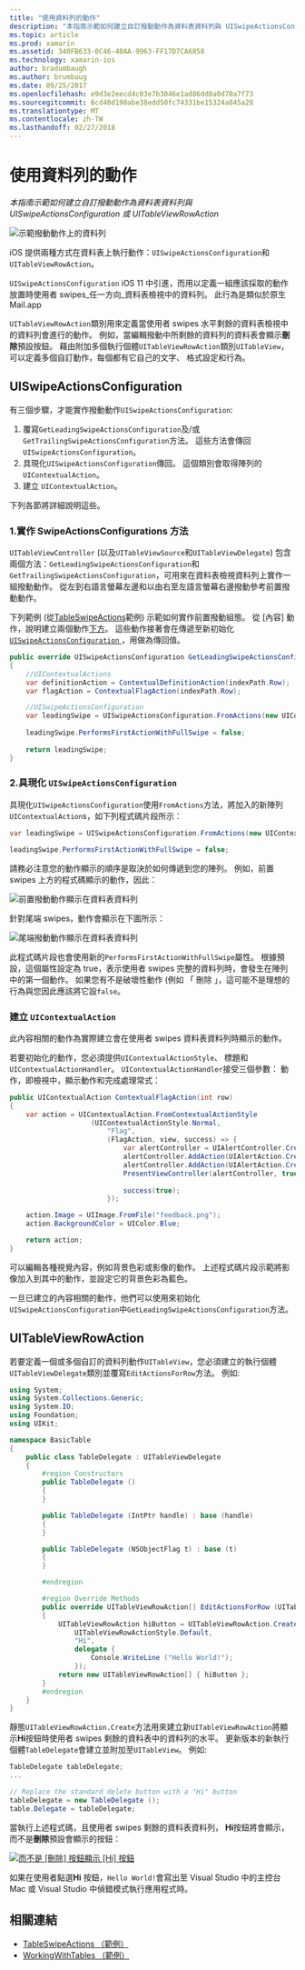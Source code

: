 ```yaml
---
title: "使用資料列的動作"
description: "本指南示範如何建立自訂撥動動作為資料表資料列與 UISwipeActionsConfiguration 或 UITableViewRowAction"
ms.topic: article
ms.prod: xamarin
ms.assetid: 340FB633-0C46-40AA-9963-FF17D7CA6858
ms.technology: xamarin-ios
author: bradumbaugh
ms.author: brumbaug
ms.date: 09/25/2017
ms.openlocfilehash: e9d3e2eecd4c03e7b3046e1ad86dd8a0d70a7f73
ms.sourcegitcommit: 6cd40d190abe38edd50fc74331be15324a845a28
ms.translationtype: MT
ms.contentlocale: zh-TW
ms.lasthandoff: 02/27/2018
---
```

# <a name="working-with-row-actions"></a>使用資料列的動作

_本指南示範如何建立自訂撥動動作為資料表資料列與 UISwipeActionsConfiguration 或 UITableViewRowAction_

![示範撥動動作上的資料列](row-action-images/action02.png)

iOS 提供兩種方式在資料表上執行動作：`UISwipeActionsConfiguration`和`UITableViewRowAction`。

`UISwipeActionsConfiguration` iOS 11 中引進，而用以定義一組應該採取的動作放置時使用者 swipes_任一方向_資料表檢視中的資料列。 此行為是類似於原生 Mail.app 

`UITableViewRowAction`類別用來定義當使用者 swipes 水平剩餘的資料表檢視中的資料列會進行的動作。
例如，當編輯撥動中所剩餘的資料列的資料表會顯示**刪除**預設按鈕。 藉由附加多個執行個體`UITableViewRowAction`類別`UITableView`，可以定義多個自訂動作，每個都有它自己的文字、 格式設定和行為。


## <a name="uiswipeactionsconfiguration"></a>UISwipeActionsConfiguration

有三個步驟，才能實作撥動動作`UISwipeActionsConfiguration`:

1. 覆寫`GetLeadingSwipeActionsConfiguration`及/或`GetTrailingSwipeActionsConfiguration`方法。 這些方法會傳回`UISwipeActionsConfiguration`。 
2. 具現化`UISwipeActionsConfiguration`傳回。 這個類別會取得陣列的`UIContextualAction`。
3. 建立 `UIContextualAction`。

下列各節將詳細說明這些。

### <a name="1-implementing-the-swipeactionsconfigurations-methods"></a>1.實作 SwipeActionsConfigurations 方法

`UITableViewController` (以及`UITableViewSource`和`UITableViewDelegate`) 包含兩個方法：`GetLeadingSwipeActionsConfiguration`和`GetTrailingSwipeActionsConfiguration`，可用來在資料表檢視資料列上實作一組撥動動作。 從左到右語言螢幕左邊和以由右至左語言螢幕右邊撥動參考前置撥動動作。 

下列範例 (從[TableSwipeActions](https://developer.xamarin.com/samples/monotouch/TableSwipeActions)範例) 示範如何實作前置撥動組態。 從 [內容] 動作，說明建立兩個動作[下方](#create-uicontextualaction)。 這些動作接著會在傳遞至新初始化[ `UISwipeActionsConfiguration` ](#create-uiswipeactionsconfigurations)，用做為傳回值。


```csharp
public override UISwipeActionsConfiguration GetLeadingSwipeActionsConfiguration(UITableView tableView, NSIndexPath indexPath)
{
    //UIContextualActions
    var definitionAction = ContextualDefinitionAction(indexPath.Row);
    var flagAction = ContextualFlagAction(indexPath.Row);

    //UISwipeActionsConfiguration
    var leadingSwipe = UISwipeActionsConfiguration.FromActions(new UIContextualAction[] { flagAction, definitionAction });
    
    leadingSwipe.PerformsFirstActionWithFullSwipe = false;
    
    return leadingSwipe;
}  
```

<a name="create-uiswipeactionsconfigurations" />

### <a name="2-instantiate-a-uiswipeactionsconfiguration"></a>2.具現化 `UISwipeActionsConfiguration`

具現化`UISwipeActionsConfiguration`使用`FromActions`方法，將加入的新陣列`UIContextualAction`s，如下列程式碼片段所示：

```csharp
var leadingSwipe = UISwipeActionsConfiguration.FromActions(new UIContextualAction[] { flagAction, definitionAction })

leadingSwipe.PerformsFirstActionWithFullSwipe = false;
```

請務必注意您的動作顯示的順序是取決於如何傳遞到您的陣列。 例如，前置 swipes 上方的程式碼顯示的動作，因此：

![前置撥動動作顯示在資料表資料列](row-action-images/action03.png)

針對尾端 swipes，動作會顯示在下圖所示：

![尾端撥動動作顯示在資料表資料列](row-action-images/action04.png)

此程式碼片段也會使用新的`PerformsFirstActionWithFullSwipe`屬性。 根據預設，這個屬性設定為 true，表示使用者 swipes 完整的資料列時，會發生在陣列中的第一個動作。 如果您有不是破壞性動作 (例如 「 刪除 」，這可能不是理想的行為與您因此應該將它設`false`。

<a name="create-uicontextualaction" />

### <a name="create-a-uicontextualaction"></a>建立 `UIContextualAction`

此內容相關的動作為實際建立會在使用者 swipes 資料表資料列時顯示的動作。

若要初始化的動作，您必須提供`UIContextualActionStyle`、 標題和`UIContextualActionHandler`。 `UIContextualActionHandler`接受三個參數： 動作，即檢視中，顯示動作和完成處理常式：

```csharp
public UIContextualAction ContextualFlagAction(int row)
{
    var action = UIContextualAction.FromContextualActionStyle
                    (UIContextualActionStyle.Normal,
                        "Flag",
                        (FlagAction, view, success) => {
                            var alertController = UIAlertController.Create($"Report {words[row]}?", "", UIAlertControllerStyle.Alert);
                            alertController.AddAction(UIAlertAction.Create("Cancel", UIAlertActionStyle.Cancel, null)); 
                            alertController.AddAction(UIAlertAction.Create("Yes", UIAlertActionStyle.Destructive, null));
                            PresentViewController(alertController, true, null);
                            
                            success(true);
                        });

    action.Image = UIImage.FromFile("feedback.png");
    action.BackgroundColor = UIColor.Blue;

    return action;
}
```

可以編輯各種視覺內容，例如背景色彩或影像的動作。 上述程式碼片段示範將影像加入到其中的動作，並設定它的背景色彩為藍色。

一旦已建立的內容相關的動作，他們可以使用來初始化`UISwipeActionsConfiguration`中`GetLeadingSwipeActionsConfiguration`方法。

## <a name="uitableviewrowaction"></a>UITableViewRowAction

若要定義一個或多個自訂的資料列動作`UITableView`，您必須建立的執行個體`UITableViewDelegate`類別並覆寫`EditActionsForRow`方法。 例如: 

```csharp
using System;
using System.Collections.Generic;
using System.IO;
using Foundation;
using UIKit;

namespace BasicTable
{
    public class TableDelegate : UITableViewDelegate
    {
        #region Constructors
        public TableDelegate ()
        {
        }

        public TableDelegate (IntPtr handle) : base (handle)
        {
        }

        public TableDelegate (NSObjectFlag t) : base (t)
        {
        }

        #endregion

        #region Override Methods
        public override UITableViewRowAction[] EditActionsForRow (UITableView tableView, NSIndexPath indexPath)
        {
            UITableViewRowAction hiButton = UITableViewRowAction.Create (
                UITableViewRowActionStyle.Default,
                "Hi",
                delegate {
                    Console.WriteLine ("Hello World!");
                });
            return new UITableViewRowAction[] { hiButton };
        }
        #endregion
    }
}
```

靜態`UITableViewRowAction.Create`方法用來建立新`UITableViewRowAction`將顯示**Hi**按鈕時使用者 swipes 剩餘的資料表中的資料列的水平。 更新版本的新執行個體`TableDelegate`會建立並附加至`UITableView`。 例如: 

```csharp
TableDelegate tableDelegate;
...

// Replace the standard delete button with a "Hi" button
tableDelegate = new TableDelegate ();
table.Delegate = tableDelegate;

```

當執行上述程式碼，且使用者 swipes 剩餘的資料表資料列， **Hi**按鈕將會顯示，而不是**刪除**預設會顯示的按鈕：

[ ![](row-action-images/action01.png "而不是 [刪除] 按鈕顯示 [Hi] 按鈕")](row-action-images/action01.png)

如果在使用者點選**Hi**  按鈕，`Hello World!`會寫出至 Visual Studio 中的主控台 Mac 或 Visual Studio 中偵錯模式執行應用程式時。



## <a name="related-links"></a>相關連結

- [TableSwipeActions （範例）](https://developer.xamarin.com/samples/monotouch/TableSwipeActions)
- [WorkingWithTables （範例）](https://developer.xamarin.com/samples/monotouch/WorkingWithTables)
